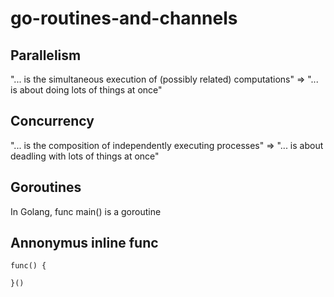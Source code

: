 # go-routines-and-channels

## Parallelism
"... is the simultaneous execution of (possibly related) computations"
=> "... is about doing lots of things at once"

## Concurrency
"... is the composition of independently executing processes"
=> "... is about deadling with lots of things at once"

## Goroutines
In Golang, func main() is a goroutine


## Annonymus inline func
 ```
func() {

}()
```